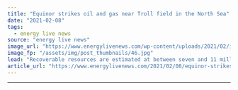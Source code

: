 ```yaml
---
title: "Equinor strikes oil and gas near Troll field in the North Sea"
date: "2021-02-08"
tags: 
  - energy live news
source: "energy live news"
image_url: "https://www.energylivenews.com/wp-content/uploads/2021/02/image-12.jpg"
image_fp: "/assets/img/post_thumbnails/46.jpg"
lead: "Recoverable resources are estimated at between seven and 11 million standard cubic metres of oil equivalent"
article_url: "https://www.energylivenews.com/2021/02/08/equinor-strikes-oil-and-gas-near-troll-field-in-the-north-sea/"
---
```


---
